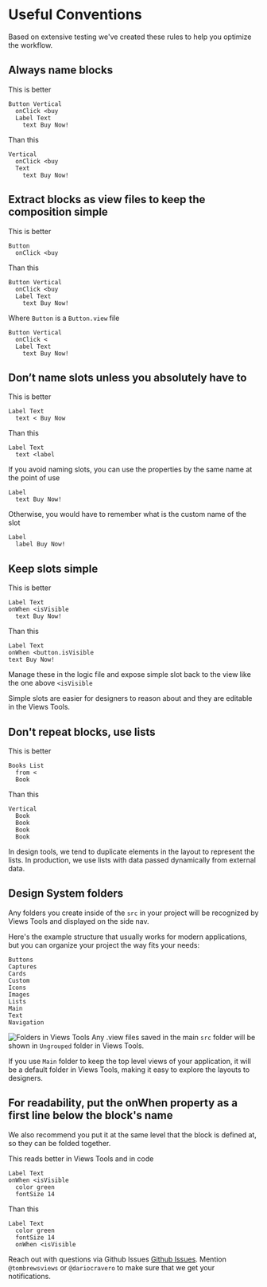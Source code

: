 # Useful Conventions

Based on extensive testing we've created these rules to help you optimize the workflow.

## Always name blocks

This is better

```views
Button Vertical
  onClick <buy
  Label Text
    text Buy Now!
```

Than this

```views
Vertical
  onClick <buy
  Text
    text Buy Now!
```

## Extract blocks as view files to keep the composition simple

This is better

```views
Button
  onClick <buy
```

Than this

```views
Button Vertical
  onClick <buy
  Label Text
    text Buy Now!
```

Where `Button` is a `Button.view` file

```views
Button Vertical
  onClick <
  Label Text
    text Buy Now!
```

## Don’t name slots unless you absolutely have to

This is better

```views
Label Text
  text < Buy Now
```

Than this

```views
Label Text
  text <label
```

If you avoid naming slots, you can use the properties by the same name at the point of use

```views
Label
  text Buy Now!
```

Otherwise, you would have to remember what is the custom name of the slot

```views
Label
  label Buy Now!
```

## Keep slots simple

This is better

```views
Label Text
onWhen <isVisible
  text Buy Now!
```

Than this

```views
Label Text
onWhen <button.isVisible
text Buy Now!
```

Manage these in the logic file and expose simple slot back to the view like the
one above `<isVisible`

Simple slots are easier for designers to reason about and they are editable
in the Views Tools.

## Don't repeat blocks, use lists

This is better

```views
Books List
  from <
  Book
```

Than this

```views
Vertical
  Book
  Book
  Book
  Book
```

In design tools, we tend to duplicate elements in the layout to represent the lists.
In production, we use lists with data passed dynamically from external data.

## Design System folders

Any folders you create inside of the `src` in your project will be recognized by
Views Tools and displayed on the side nav.

Here's the example structure that usually works for modern applications, but you
can organize your project the way fits your needs:

```
Buttons
Captures
Cards
Custom
Icons
Images
Lists
Main
Text
Navigation
```

![Folders in Views Tools](FoldersSample.png)
Any .view files saved in the main `src` folder will be shown in `Ungrouped` folder
in Views Tools.

If you use `Main` folder to keep the top level views of your application, it will be
a default folder in Views Tools, making it easy to explore the layouts to designers.

## For readability, put the onWhen property as a first line below the block's name

We also recommend you put it at the same level that the block is defined at, so
they can be folded together.

This reads better in Views Tools and in code

```views
Label Text
onWhen <isVisible
  color green
  fontSize 14
```

Than this

```views
Label Text
  color green
  fontSize 14
  onWhen <isVisible
```

Reach out with questions via Github Issues [Github Issues](https://github.com/viewstools/docs/issues).
Mention `@tombrewsviews` or `@dariocravero` to make sure that we get your notifications.